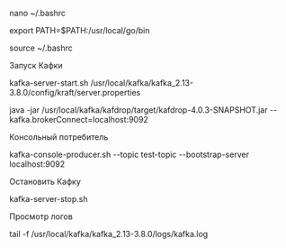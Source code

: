 nano ~/.bashrc

export PATH=$PATH:/usr/local/go/bin

source ~/.bashrc


Запуск Кафки

kafka-server-start.sh /usr/local/kafka/kafka_2.13-3.8.0/config/kraft/server.properties

java -jar /usr/local/kafka/kafdrop/target/kafdrop-4.0.3-SNAPSHOT.jar --kafka.brokerConnect=localhost:9092

Консольный потребитель

kafka-console-producer.sh --topic test-topic --bootstrap-server localhost:9092


Остановить Кафку

kafka-server-stop.sh


Просмотр логов

tail -f /usr/local/kafka/kafka_2.13-3.8.0/logs/kafka.log


